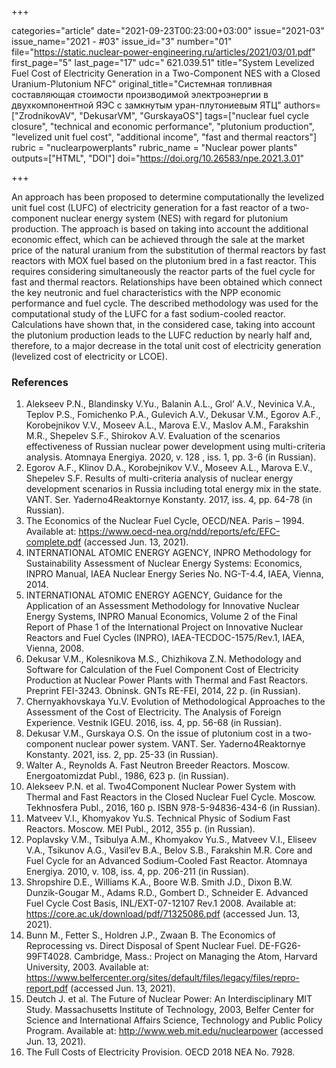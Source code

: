 +++

categories="article"
date="2021-09-23T00:23:00+03:00"
issue="2021-03"
issue_name="2021 - #03"
issue_id="3"
number="01"
file="https://static.nuclear-power-engineering.ru/articles/2021/03/01.pdf"
first_page="5"
last_page="17"
udc=" 621.039.51"
title="System Levelized Fuel Cost of Electricity Generation in a Two-Component NES with a Closed Uranium-Plutonium NFC"
original_title="Системная топливная составляющая стоимости производимой электроэнергии в двухкомпонентной ЯЭС с замкнутым уран-плутониевым ЯТЦ"
authors=["ZrodnikovAV", "DekusarVM", "GurskayaOS"]
tags=["nuclear fuel cycle closure", "technical and economic performance", "plutonium production", "levelized unit fuel cost", "additional income", "fast and thermal reactors"]
rubric = "nuclearpowerplants"
rubric_name = "Nuclear power plants"
outputs=["HTML", "DOI"]
doi="https://doi.org/10.26583/npe.2021.3.01"

+++

An approach has been proposed to determine computationally the levelized unit fuel cost (LUFC) of electricity generation for a fast reactor of a two-component nuclear energy system (NES) with regard for plutonium production. The approach is based on taking into account the additional economic effect, which can be achieved through the sale at the market price of the natural uranium from the substitution of thermal reactors by fast reactors with MOX fuel based on the plutonium bred in a fast reactor. This requires considering simultaneously the reactor parts of the fuel cycle for fast and thermal reactors. Relationships have been obtained which connect the key neutronic and fuel characteristics with the NPP economic performance and fuel cycle. The described methodology was used for the computational study of the LUFC for a fast sodium-cooled reactor. Calculations have shown that, in the considered case, taking into account the plutonium production leads to the LUFC reduction by nearly half and, therefore, to a major decrease in the total unit cost of electricity generation (levelized cost of electricity or LCOE).

### References

1. Alekseev P.N., Blandinsky V.Yu., Balanin A.L., Grol’ A.V., Nevinica V.A., Teplov P.S., Fomichenko P.A., Gulevich A.V., Dekusar V.M., Egorov A.F., Korobejnikov V.V., Moseev A.L., Marova E.V., Maslov A.M., Farakshin M.R., Shepelev S.F., Shirokov A.V. Evaluation of the scenarios effectiveness of Russian nuclear power development using multi-criteria analysis. Atomnaya Energiya. 2020, v. 128 , iss. 1, pp. 3-6 (in Russian).
2. Egorov A.F., Klinov D.A., Korobejnikov V.V., Moseev A.L., Marova E.V., Shepelev S.F. Results of multi-criteria analysis of nuclear energy development scenarios in Russia including total energy mix in the state. VANT. Ser. Yaderno4Reaktornye Konstanty. 2017, iss. 4, pp. 64-78 (in Russian).
3. The Economics of the Nuclear Fuel Cycle, OECD/NEA. Paris – 1994. Available at: https://www.oecd-nea.org/ndd/reports/efc/EFC-complete.pdf (accessed Jun. 13, 2021).
4. INTERNATIONAL ATOMIC ENERGY AGENCY, INPRO Methodology for Sustainability Assessment of Nuclear Energy Systems: Economics, INPRO Manual, IAEA Nuclear Energy Series No. NG-T-4.4, IAEA, Vienna, 2014.
5. INTERNATIONAL ATOMIC ENERGY AGENCY, Guidance for the Application of an Assessment Methodology for Innovative Nuclear Energy Systems, INPRO Manual Economics, Volume 2 of the Final Report of Phase 1 of the International Project on Innovative Nuclear Reactors and Fuel Cycles (INPRO), IAEA-TECDOC-1575/Rev.1, IAEA, Vienna, 2008.
6. Dekusar V.M., Kolesnikova M.S., Chizhikova Z.N. Methodology and Software for Calculation of the Fuel Component Cost of Electricity Production at Nuclear Power Plants with Thermal and Fast Reactors. Preprint FEI-3243. Obninsk. GNTs RE-FEI, 2014, 22 p. (in Russian).
7. Chernyakhovskaya Yu.V. Evolution of Methodological Approaches to the Assessment of the Cost of Electricity. The Analysis of Foreign Experience. Vestnik IGEU. 2016, iss. 4, pp. 56-68 (in Russian).
8. Dekusar V.M., Gurskaya O.S. On the issue of plutonium cost in a two-component nuclear power system. VANT. Ser. Yaderno4Reaktornye Konstanty. 2021, iss. 2, pp. 25-33 (in Russian).
9. Walter A., Reynolds A. Fast Neutron Breeder Reactors. Moscow. Energoatomizdat Publ., 1986, 623 p. (in Russian).
10. Alekseev P.N. et al. Two4Component Nuclear Power System with Thermal and Fast Reactors in the Closed Nuclear Fuel Cycle. Moscow. Tekhnosfera Publ., 2016, 160 p. ISBN 978-5-94836-434-6 (in Russian).
11. Matveev V.I., Khomyakov Yu.S. Technical Physic of Sodium Fast Reactors. Moscow. MEI Publ., 2012, 355 p. (in Russian).
12. Poplavsky V.M., Tsibulya A.M., Khomyakov Yu.S., Matveev V.I., Eliseev V.A., Tsikunov A.G., Vasil’ev B.A., Belov S.B., Farakshin M.R. Core and Fuel Cycle for an Advanced Sodium-Cooled Fast Reactor. Atomnaya Energiya. 2010, v. 108, iss. 4, pp. 206-211 (in Russian).
13. Shropshire D.E., Williams K.A., Boore W.B. Smith J.D., Dixon B.W. Dunzik-Gougar M., Adams R.D., Gombert D., Schneider E. Advanced Fuel Cycle Cost Basis, INL/EXT-07-12107 Rev.1 2008. Available at: https://core.ac.uk/download/pdf/71325086.pdf (accessed Jun. 13, 2021).
14. Bunn M., Fetter S., Holdren J.Р., Zwaan B. The Economics of Reprocessing vs. Direct Disposal of Spent Nuclear Fuel. DE-FG26-99FT4028. Cambridge, Mass.: Project on Managing the Atom, Harvard University, 2003. Available at: https://www.belfercenter.org/sites/default/files/legacy/files/repro-report.pdf (accessed Jun. 13, 2021).
15. Deutch J. et al. The Future of Nuclear Power: An Interdisciplinary MIT Study. Massachusetts Institute of Technology, 2003, Belfer Center for Science and International Affairs Science, Technology and Public Policy Program. Available at: http://www.web.mit.edu/nuclearpower (accessed Jun. 13, 2021).
16. The Full Costs of Electricity Provision. OECD 2018 NEA No. 7928.